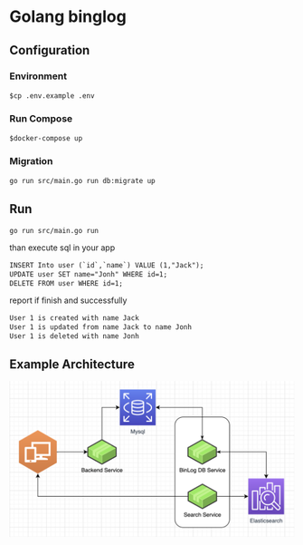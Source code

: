 # Golang binglog

## Configuration
### Environment
```
$cp .env.example .env
```
### Run Compose
```
$docker-compose up
```
### Migration
```
go run src/main.go run db:migrate up
```
## Run
```
go run src/main.go run
```
than execute sql in your app
```
INSERT Into user (`id`,`name`) VALUE (1,"Jack");
UPDATE user SET name="Jonh" WHERE id=1;
DELETE FROM user WHERE id=1;

```

report if finish and successfully
```
User 1 is created with name Jack
User 1 is updated from name Jack to name Jonh
User 1 is deleted with name Jonh
```

## Example Architecture
![Example Architecture](https://github.com/sofyan48/go-binlog/blob/master/resource/ex_architecture.png)
